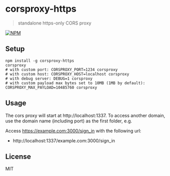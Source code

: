# corsproxy-https

> standalone https-only CORS proxy



[![NPM](https://nodei.co/npm/corsproxy-https.png?downloads=true&downloadRank=true&stars=true)](https://nodei.co/npm/corsproxy-https/)


## Setup

```
npm install -g corsproxy-https
corsproxy
# with custom port: CORSPROXY_PORT=1234 corsproxy
# with custom host: CORSPROXY_HOST=localhost corsproxy
# with debug server: DEBUG=1 corsproxy
# with custom payload max bytes set to 10MB (1MB by default): CORSPROXY_MAX_PAYLOAD=10485760 corsproxy
```

## Usage

The cors proxy will start at http://localhost:1337.
To access another domain, use the domain name (including port) as the first folder, e.g.

Access https://example.com:3000/sign_in with the following url:

- http://localhost:1337/example.com:3000/sign_in

## License

MIT
